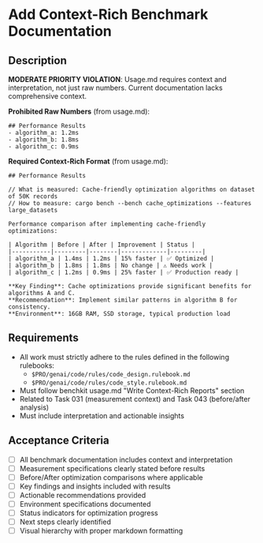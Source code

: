 # Add Context-Rich Benchmark Documentation

## Description

**MODERATE PRIORITY VIOLATION**: Usage.md requires context and interpretation, not just raw numbers. Current documentation lacks comprehensive context.

**Prohibited Raw Numbers** (from usage.md):
```
## Performance Results
- algorithm_a: 1.2ms
- algorithm_b: 1.8ms  
- algorithm_c: 0.9ms
```

**Required Context-Rich Format** (from usage.md):
```
## Performance Results

// What is measured: Cache-friendly optimization algorithms on dataset of 50K records
// How to measure: cargo bench --bench cache_optimizations --features large_datasets

Performance comparison after implementing cache-friendly optimizations:

| Algorithm | Before | After | Improvement | Status |
|-----------|---------|--------|-------------|---------|
| algorithm_a | 1.4ms | 1.2ms | 15% faster | ✅ Optimized |
| algorithm_b | 1.8ms | 1.8ms | No change | ⚠️ Needs work |
| algorithm_c | 1.2ms | 0.9ms | 25% faster | ✅ Production ready |

**Key Finding**: Cache optimizations provide significant benefits for algorithms A and C.
**Recommendation**: Implement similar patterns in algorithm B for consistency.
**Environment**: 16GB RAM, SSD storage, typical production load
```

## Requirements

-   All work must strictly adhere to the rules defined in the following rulebooks:
    -   `$PRO/genai/code/rules/code_design.rulebook.md`
    -   `$PRO/genai/code/rules/code_style.rulebook.md`
-   Must follow benchkit usage.md "Write Context-Rich Reports" section
-   Related to Task 031 (measurement context) and Task 043 (before/after analysis)
-   Must include interpretation and actionable insights

## Acceptance Criteria

-   [ ] All benchmark documentation includes context and interpretation
-   [ ] Measurement specifications clearly stated before results
-   [ ] Before/After optimization comparisons where applicable
-   [ ] Key findings and insights included with results
-   [ ] Actionable recommendations provided
-   [ ] Environment specifications documented
-   [ ] Status indicators for optimization progress
-   [ ] Next steps clearly identified
-   [ ] Visual hierarchy with proper markdown formatting
